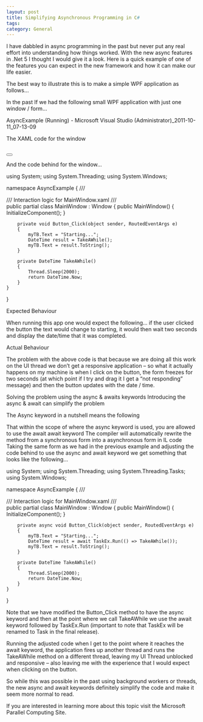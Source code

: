 ```yaml
---
layout: post
title: Simplifying Asynchronous Programming in C#
tags: 
category: General
---
```

I have dabbled in async programming in the past but never put any real effort into understanding how things worked. With the new async features in .Net 5 I thought I would give it a look. Here is a quick example of one of the features you can expect in the new framework and how it can make our life easier.

The best way to illustrate this is to make a simple WPF application as follows…

In the past
If we had the following small WPF application with just one window / form…

AsyncExample (Running) - Microsoft Visual Studio (Administrator)_2011-10-11_07-13-09

The XAML code for the window

<Window x:Class="AsyncExample.MainWindow"
        xmlns="http://schemas.microsoft.com/winfx/2006/xaml/presentation"
        xmlns:x="http://schemas.microsoft.com/winfx/2006/xaml"
        Title="MainWindow" Height="350" Width="525">
    <Grid Height="72" Width="149">        
        <Button Click="Button_Click">
            <TextBlock Name="myTB" Text="Click Me"/>
        </Button>
    </Grid>
</Window>
 

And the code behind for the window…

using System;
using System.Threading;
using System.Windows;

namespace AsyncExample
{
    /// <summary>
    /// Interaction logic for MainWindow.xaml
    /// </summary>
    public partial class MainWindow : Window
    {
        public MainWindow()
        {
            InitializeComponent();
        }

        private void Button_Click(object sender, RoutedEventArgs e)
        {
            myTB.Text = "Starting...";
            DateTime result = TakeAWhile();
            myTB.Text = result.ToString();
        }

        private DateTime TakeAWhile()
        {            
            Thread.Sleep(2000);
            return DateTime.Now;
        }
    }
}
 

Expected Behaviour

When running this app one would expect the following… if the user clicked the button the text would change to starting, it would then wait two seconds and display the date/time that it was completed.

Actual Behaviour

The problem with the above code is that because we are doing all this work on the UI thread we don’t get a responsive application – so what it actually happens on my machine is when I click on the button, the form freezes for two seconds (at which point if I try and drag it I get a “not responding” message) and then the button updates with the date / time.

Solving the problem using the async & awaits keywords
Introducing the async & await can simplify the problem

The Async keyword in a nutshell means the following

That within the scope of where the async keyword is used, you are allowed to use the await await keyword
The compiler will automatically rewrite the method from a synchronous form into a asynchronous form in IL code
Taking the same form as we had in the previous example and adjusting the code behind to use the async and await keyword we get something that looks like the following…

using System;
using System.Threading;
using System.Threading.Tasks;
using System.Windows;

namespace AsyncExample
{
    /// <summary>
    /// Interaction logic for MainWindow.xaml
    /// </summary>
    public partial class MainWindow : Window
    {
        public MainWindow()
        {
            InitializeComponent();
        }

        private async void Button_Click(object sender, RoutedEventArgs e)
        {
            myTB.Text = "Starting...";
            DateTime result = await TaskEx.Run(() => TakeAWhile());
            myTB.Text = result.ToString();
        }

        private DateTime TakeAWhile()
        {            
            Thread.Sleep(2000);
            return DateTime.Now;
        }
    }
}
 

Note that we have modified the Button_Click method to have the async keyword and then at the point where we call TakeAWhile we use the await keyword followed by TaskEx.Run (important to note that TaskEx will be renamed to Task in the final release).

Running the adjusted code when I get to the point where it reaches the await keyword, the application fires up another thread and runs the TakeAWhile method on a different thread, leaving my UI Thread unblocked and responsive – also leaving me with the experience that I would expect when clicking on the button.

So while this was possible in the past using background workers or threads, the new async and await keywords definitely simplify the code and make it seem more normal to read.

If you are interested in learning more about this topic visit the Microsoft Parallel Computing Site.